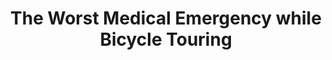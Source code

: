 ---
layout: community
category: community
title: "The Worst Medical Emergency while Bicycle Touring"
description: " What was the worst medical emergency you've had while touring, and how did you get care?  Brown Recluse Spiders bite. Free VA  hospital care.  crashed when turning onto deep gravel road"
isTopLevel: false
isSingleLevel: false
isArticle: false
datePublished: 2022-08-03 16:03:00 +0300
dateModified: 2022-08-03 16:03:00 +0300
published: false
---
